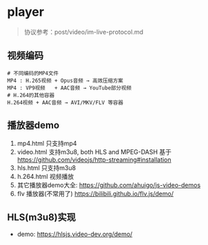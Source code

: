 # player
> 协议参考：post/video/im-live-protocol.md

## 视频编码
    # 不同编码的MP4文件
    MP4 : H.265视频 + Opus音频 → 高效压缩方案
    MP4 : VP9视频   + AAC音频 → YouTube部分视频
    # H.264的其他容器
    H.264视频 + AAC音频 → AVI/MKV/FLV 等容器

## 播放器demo
1. mp4.html 只支持mp4
2. video.html 支持m3u8, both HLS and MPEG-DASH 
    基于 https://github.com/videojs/http-streaming#installation
2. hls.html 只支持m3u8
3. h.264.html 视频播放
3. 其它播放器demo大全:
    https://github.com/ahuigo/js-video-demos
4. flv 播放器(不常用了)
    https://bilibili.github.io/flv.js/demo/

## HLS(m3u8)实现
- demo: https://hlsjs.video-dev.org/demo/
